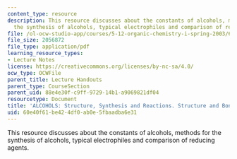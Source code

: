 ```yaml
---
content_type: resource
description: This resource discusses about the constants of alcohols, methods for
  the synthesis of alcohols, typical electrophiles and comparison of reducing agents.
file: /ol-ocw-studio-app/courses/5-12-organic-chemistry-i-spring-2003/60e40f61be424df0ab0e5fbaadba6e31_12.pdf
file_size: 2056872
file_type: application/pdf
learning_resource_types:
- Lecture Notes
license: https://creativecommons.org/licenses/by-nc-sa/4.0/
ocw_type: OCWFile
parent_title: Lecture Handouts
parent_type: CourseSection
parent_uid: 88e4e30f-c9ff-9729-14b1-a9069821df04
resourcetype: Document
title: 'ALCOHOLS: Structure, Synthesis and Reactions. Structure and Bonding'
uid: 60e40f61-be42-4df0-ab0e-5fbaadba6e31
---
```

This resource discusses about the constants of alcohols, methods for the synthesis of alcohols, typical electrophiles and comparison of reducing agents.